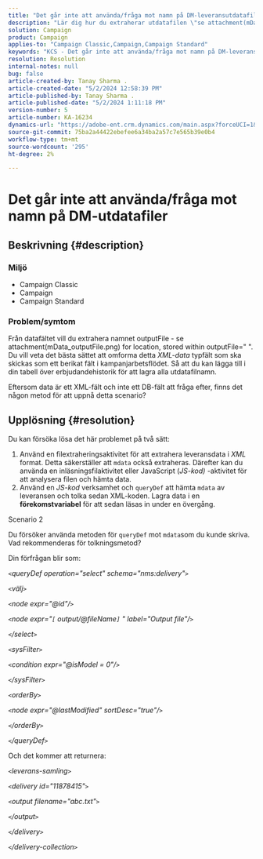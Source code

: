 ```yaml
---
title: "Det går inte att använda/fråga mot namn på DM-leveransutdatafiler"
description: "Lär dig hur du extraherar utdatafilen \"se attachment(mData_outputFile.png) for location\" från datafältet."
solution: Campaign
product: Campaign
applies-to: "Campaign Classic,Campaign,Campaign Standard"
keywords: "KCS - Det går inte att använda/fråga mot namn på DM-leveransutdatafiler"
resolution: Resolution
internal-notes: null
bug: false
article-created-by: Tanay Sharma .
article-created-date: "5/2/2024 12:58:39 PM"
article-published-by: Tanay Sharma .
article-published-date: "5/2/2024 1:11:18 PM"
version-number: 5
article-number: KA-16234
dynamics-url: "https://adobe-ent.crm.dynamics.com/main.aspx?forceUCI=1&pagetype=entityrecord&etn=knowledgearticle&id=9bc4d0b0-8308-ef11-9f8a-6045bd026dc7"
source-git-commit: 75ba2a44422ebefee6a34ba2a57c7e565b39e0b4
workflow-type: tm+mt
source-wordcount: '295'
ht-degree: 2%

---
```


# Det går inte att använda/fråga mot namn på DM-utdatafiler

## Beskrivning {#description}


### Miljö

- Campaign Classic
- Campaign
- Campaign Standard


### Problem/symtom

Från datafältet vill du extrahera namnet outputFile - se attachment(mData_outputFile.png) for location, stored within outputFile=&quot; &quot;. Du vill veta det bästa sättet att omforma detta *XML-data* typfält som ska skickas som ett berikat fält i kampanjarbetsflödet. Så att du kan lägga till i din tabell över erbjudandehistorik för att lagra alla utdatafilnamn.

Eftersom data är ett XML-fält och inte ett DB-fält att fråga efter, finns det någon metod för att uppnå detta scenario?




## Upplösning {#resolution}


Du kan försöka lösa det här problemet på två sätt:

1. Använd en filextraheringsaktivitet för att extrahera leveransdata i *XML* format. Detta säkerställer att `mdata` också extraheras. Därefter kan du använda en inläsningsfilaktivitet eller JavaScript (*JS-kod)* -aktivitet för att analysera filen och hämta data.
2. Använd en *JS-kod* verksamhet och `queryDef` att hämta `mdata` av leveransen och tolka sedan XML-koden. Lagra data i en <b>förekomstvariabel</b> för att sedan läsas in under en övergång.


Scenario 2

Du försöker använda metoden för `queryDef` mot `mdata`som du kunde skriva. Vad rekommenderas för tolkningsmetod?

Din förfrågan blir som:

*`<`queryDef operation=&quot;select&quot; schema=&quot;nms:delivery&quot;`>`*

*`<`välj`>`*

*`<`node expr=&quot;@id&quot;/`>`*

*`<`node expr=&quot;`[` output/@fileName`]` &quot; label=&quot;Output file&quot;/`>`*

*`<`/select`>`*

*`<`sysFilter`>`*

*`<`condition expr=&quot;@isModel = 0&quot;/`>`*

*`<`/sysFilter`>`*

*`<`orderBy`>`*

*`<`node expr=&quot;@lastModified&quot; sortDesc=&quot;true&quot;/`>`*

*`<`/orderBy`>`*

*`<`/queryDef`>`*



Och det kommer att returnera:

*`<`leverans-samling`>`*

*`<`delivery id=&quot;11878415&quot;`>`*

*`<`output filename=&quot;abc.txt&quot;`>`*

*`<`/output`>`*

*`<`/delivery`>`*

*`<`/delivery-collection`>`*
